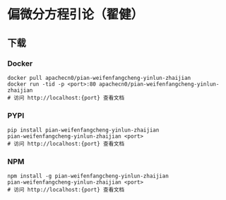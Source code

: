 # 偏微分方程引论（翟健）

## 下载

### Docker

```
docker pull apachecn0/pian-weifenfangcheng-yinlun-zhaijian
docker run -tid -p <port>:80 apachecn0/pian-weifenfangcheng-yinlun-zhaijian
# 访问 http://localhost:{port} 查看文档
```

### PYPI

```
pip install pian-weifenfangcheng-yinlun-zhaijian
pian-weifenfangcheng-yinlun-zhaijian <port>
# 访问 http://localhost:{port} 查看文档
```

### NPM

```
npm install -g pian-weifenfangcheng-yinlun-zhaijian
pian-weifenfangcheng-yinlun-zhaijian <port>
# 访问 http://localhost:{port} 查看文档
```